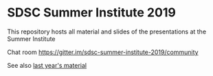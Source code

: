 # SDSC Summer Institute 2019

This repository hosts all material and slides of the presentations at the Summer Institute

Chat room <https://gitter.im/sdsc-summer-institute-2019/community>

See also [last year's material](https://github.com/sdsc/sdsc-summer-institute-2018)
